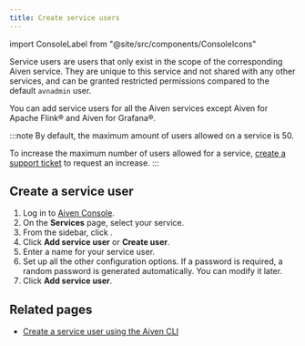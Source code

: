 ```yaml
---
title: Create service users
---
```


import ConsoleLabel from "@site/src/components/ConsoleIcons"

Service users are users that only exist in the scope of the corresponding Aiven service.
They are unique to this service and not shared with any other services,
and can be granted restricted permissions compared to the default `avnadmin`
user.

You can add service users for all the Aiven services except Aiven for Apache Flink®
and Aiven for Grafana®.

:::note
By default, the maximum amount of users allowed on a service is 50.

To increase the maximum number of users allowed for a service,
[create a support ticket](/docs/platform/howto/support) to request an increase.
:::

## Create a service user

1.  Log in to [Aiven Console](https://console.aiven.io/).
1.  On the **Services** page, select your service.
1.  From the sidebar, click <ConsoleLabel name="serviceusers"/>.
1.  Click **Add service user** or **Create user**.
1.  Enter a name for your service user.
1.  Set up all the other configuration options. If a password is required,
    a random password is generated automatically. You can modify it later.
1.  Click **Add service user**.
<!-- vale off -->
## Related pages

- [Create a service user using the Aiven CLI](/docs/tools/cli/service/user#avn-service-user-create)
